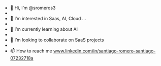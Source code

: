 - 👋 Hi, I’m @sromeros3
- 
- 👀 I’m interested in Saas, AI, Cloud ... 
- 
- 🌱 I’m currently learning about AI
- 
- 💞️ I’m looking to collaborate on SaaS projects
- 
- 📫 How to reach me www.linkedin.com/in/santiago-romero-santiago-07232718a

